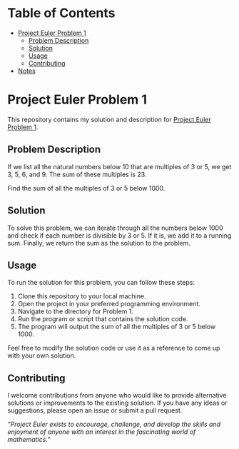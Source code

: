 # Table of Contents

- [Project Euler Problem 1](#project-euler-problem-1)
  - [Problem Description](#problem-description)
  - [Solution](#solution)
  - [Usage](#usage)
  - [Contributing](#contributing)
- [Notes](./notes)

# Project Euler Problem 1

This repository contains my solution and description for [Project Euler Problem 1](https://projecteuler.net/problem=1).

## Problem Description

If we list all the natural numbers below 10 that are multiples of 3 or 5, we get 3, 5, 6, and 9. The sum of these multiples is 23.

Find the sum of all the multiples of 3 or 5 below 1000.

## Solution

To solve this problem, we can iterate through all the numbers below 1000 and check if each number is divisible by 3 or 5. If it is, we add it to a running sum. Finally, we return the sum as the solution to the problem.

## Usage

To run the solution for this problem, you can follow these steps:

1. Clone this repository to your local machine.
2. Open the project in your preferred programming environment.
3. Navigate to the directory for Problem 1.
4. Run the program or script that contains the solution code.
5. The program will output the sum of all the multiples of 3 or 5 below 1000.

Feel free to modify the solution code or use it as a reference to come up with your own solution.

## Contributing

I welcome contributions from anyone who would like to provide alternative solutions or improvements to the existing solution. If you have any ideas or suggestions, please open an issue or submit a pull request.

*"Project Euler exists to encourage, challenge, and develop the skills and enjoyment of anyone with an interest in the fascinating world of mathematics."*
